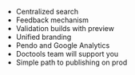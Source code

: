 - Centralized search
- Feedback mechanism
- Validation builds with preview
- Unified branding
- Pendo and Google Analytics
- Doctools team will support you
- Simple path to publishing on prod
